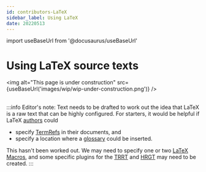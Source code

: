 ```yaml
---
id: contributors-LaTeX
sidebar_label: Using LaTeX
date: 20220513
---
```


import useBaseUrl from '@docusaurus/useBaseUrl'

# Using LaTeX source texts

<img
  alt="This page is under construction"
  src={useBaseUrl('images/wip/wip-under-construction.png')}
/><br/><br/>

:::info Editor's note:
Text needs to be drafted to work out the idea that LaTeX is a raw text that can be highly configured. For starters, it would be helpful if LaTeX [authors](@) could
- specify [TermRefs](@) in their documents, and
- specify a location where a [glossary](@) could be inserted.

This hasn't been worked out. We may need to specify one or two [LaTeX Macros](https://en.wikibooks.org/wiki/LaTeX/Macros), and some specific plugins for the [TRRT](@) and [HRGT](@) may need to be created.
:::
